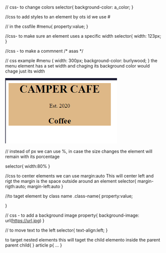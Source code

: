 // css- to change colors
selector{
  background-color: a_color;
}

//css to add styles to an element by ots id we use #
<div id="menu"></id>
// in the cssfile
#menu{
  property:value;
}

//css- to make sure an element uses a specific width
selector{
  width: 123px;
}

//css - to make a commnent
/* asas */

// css example
#menu {
  width: 300px;
  background-color: burlywood;
}
the menu element has a set width and chaging its background color would chage just its width

![alt text](image.png)

// instead of px we can use %, in case the size changes the element will remain with its porcentage

selector{
  width:80%
}

//css to center elements we can use margin:auto 
This will center left and rigt
the margin is the space outside around an element
selector{
  margin-rigth:auto;
  margin-left:auto
}

//to taget element by class name
.class-name{
  property:value;

}

// css - to add a background image
property{
  background-image: url(https://url.jpg)
}

// to move text to the left
selector{
  text-align:left;
}

to target nested elements
<parent>
<child>
</parent>
this will taget the child elemento inside the parent
parent child{
}
article p{
  ...
}
<article>
<p></p>
</article>